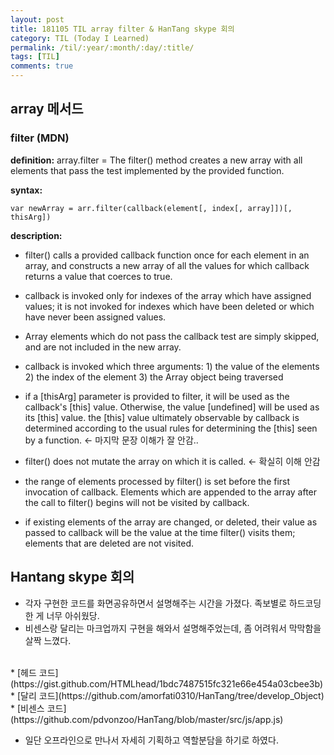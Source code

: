 ```yaml
---
layout: post
title: 181105 TIL array filter & HanTang skype 회의
category: TIL (Today I Learned)
permalink: /til/:year/:month/:day/:title/
tags: [TIL]
comments: true
---
```


## array 메서드

### filter (MDN)
**definition:** 
array.filter = The filter() method creates a new array with all elements that pass the test implemented by the provided function. <br>

**syntax:** 

```text
var newArray = arr.filter(callback(element[, index[, array]])[, thisArg])
```

**description:**
- filter() calls a provided callback function once for each element in an array, and constructs a new array of all the values for which callback returns a value that coerces to true.

- callback is invoked only for indexes of the array which have assigned values; it is not invoked for indexes which have been deleted or which have never been assigned values. 

- Array elements which do not pass the callback test are simply skipped, and are not included in the new array.

- callback is invoked which three arguments: 1) the value of the elements 2) the index of the element 3) the Array object being traversed

- if a [thisArg] parameter is provided to filter, it will be used as the callback's [this] value. Otherwise, the value [undefined] will be used as its [this] value. the [this] value ultimately observable by callback is determined according to the usual rules for determining the [this] seen by a function. <- 마지막 문장 이해가 잘 안감.. 

- filter() does not mutate the array on which it is called. <- 확실히 이해 안감

- the range of elements processed by filter() is set before the first invocation of callback. Elements which are appended to the array after the call to filter() begins will not be visited by callback.

- if existing elements of the array are changed, or deleted, their value as passed to callback will be the value at the time filter() visits them; elements that are deleted are not visited.


## Hantang skype 회의
- 각자 구현한 코드를 화면공유하면서 설명해주는 시간을 가졌다. 족보별로 하드코딩한 게 너무 아쉬웠당.
- 비센스랑 달리는 마크업까지 구현을 해와서 설명해주었는데, 좀 어려워서 막막함을 살짝 느꼈다. 
<br>
    * [헤드 코드](https://gist.github.com/HTMLhead/1bdc7487515fc321e66e454a03cbee3b)
<br>
    * [달리 코드](https://github.com/amorfati0310/HanTang/tree/develop_Object)
<br>
    * [비센스 코드](https://github.com/pdvonzoo/HanTang/blob/master/src/js/app.js)

- 일단 오프라인으로 만나서 자세히 기획하고 역할분담을 하기로 하였다. 